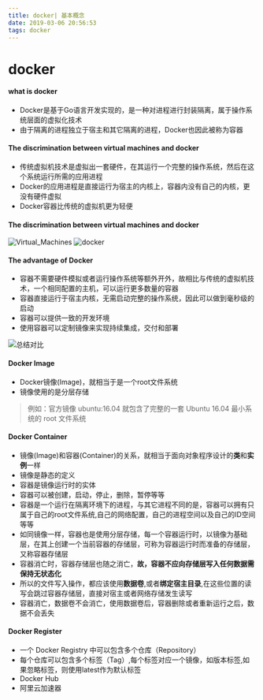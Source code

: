 ```yaml
---
title: docker| 基本概念
date: 2019-03-06 20:56:53
tags: docker
---
```

# docker

#### what is docker
- Docker是基于Go语言开发实现的，是一种对进程进行封装隔离，属于操作系统层面的虚拟化技术
- 由于隔离的进程独立于宿主和其它隔离的进程，Docker也因此被称为容器

#### The discrimination between virtual machines and docker
- 传统虚拟机技术是虚拟出一套硬件，在其运行一个完整的操作系统，然后在这个系统运行所需的应用进程
- Docker的应用进程是直接运行为宿主的内核上，容器内没有自己的内核，更没有硬件虚拟
- Docker容器比传统的虚拟机更为轻便

<!--more-->

#### The discrimination between virtual machines and docker
![Virtual_Machines](https://upload-images.jianshu.io/upload_images/13918038-0362e4f59b7bd67f.png?imageMogr2/auto-orient/strip%7CimageView2/2/w/1240)
![docker](https://upload-images.jianshu.io/upload_images/13918038-5fb043f42f9f3caa.png?imageMogr2/auto-orient/strip%7CimageView2/2/w/1240)

#### The advantage of Docker
- 容器不需要硬件模拟或者运行操作系统等额外开外，故相比与传统的虚拟机技术，一个相同配置的主机，可以运行更多数量的容器
- 容器直接运行于宿主内核，无需启动完整的操作系统，因此可以做到毫秒级的启动
- 容器可以提供一致的开发环境
- 使用容器可以定制镜像来实现持续集成，交付和部署

![总结对比](https://upload-images.jianshu.io/upload_images/13918038-cb088fcf5676ac6c.png?imageMogr2/auto-orient/strip%7CimageView2/2/w/1240)
#### Docker Image
- Docker镜像(Image)，就相当于是一个root文件系统
- 镜像使用的是分层存储
> 例如：官方镜像 ubuntu:16.04 就包含了完整的一套 Ubuntu 16.04 最小系统的 root 文件系统　　

#### Docker Container
- 镜像(Image)和容器(Container)的关系，就相当于面向对象程序设计的**类**和**实例**一样
- 镜像是静态的定义
- 容器是镜像运行时的实体
- 容器可以被创建，启动，停止，删除，暂停等等
- 容器是一个运行在隔离环境下的进程，与其它进程不同的是，容器可以拥有只属于自己的root文件系统,自己的网络配置，自己的进程空间以及自己的ID空间等等
- 如同镜像一样，容器也是使用分层存储，每一个容器运行时，以镜像为基础层，在其上创建一个当前容器的存储层，可称为容器运行时而准备的存储层，又称容器存储层
- 容器消亡时，容器存储层也随之消亡，**故，容器不应向存储层写入任何数据需保持无状态化**
- 所以的文件写入操作，都应该使用**数据卷**,或者**绑定宿主目录**,在这些位置的读写会跳过容器存储层，直接对宿主或者网络存储发生读写
- 容器消亡，数据卷不会消亡，使用数据卷后，容器删除或者重新运行之后，数据不会丢失

#### Docker Register
- 一个 Docker Registry 中可以包含多个仓库（Repository）
- 每个仓库可以包含多个标签（Tag）,每个标签对应一个镜像，如版本标签,如果忽略标签，则使用latest作为默认标签
- Docker Hub
- 阿里云加速器
